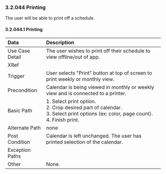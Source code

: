 ### 3.2.044 Printing

The user will be able to print off a schedule.

#### 3.2.044.1 Printing

| Data          | Description |
|:--------------| :--------------|
|Use Case Detail| The user wishes to print off their schedule to view offline/out of app. |
|XRef           | |
|Trigger        | User selects "Print" button at top of screen to print weekly or monthly view.|
|Precondition   | Calendar is being viewed in monthly or weekly view and is connected to a printer. |
|Basic Path     | 1. Select print option. <br>2. Crop desired part of calendar.  <br>3. Select print options (ex: color, page count).  <br>4. Finish print. |
|Alternate Path | none|
|Post Condition | Calendar is left unchanged. The user has printed selection of the calendar.|
|Exception Paths| |
|Other          |None.|

